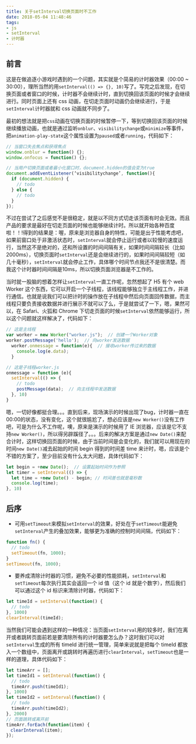 ```yaml
---
title: 关于setInterval切换页面时不工作
date: 2018-05-04 11:48:46
tags:
- js
- setInterval
- 计时器
---
```


## 前言

这是在做追逐小游戏时遇到的一个问题，其实就是个简易的计时器效果（00:00 ~ 30:00），理所当然的用`setInterval(() => {}, 10)`写了。写完之后发现，在切换页面或者窗口的时候，计时器不会继续计时，直到切换回该页面的时候才会继续进行。同时页面上还有 css 动画，在切走页面时动画仍会继续进行，于是`setInterval`计时器就和 css 动画就不同步了。

<!-- more -->

最初的想法就是把`css`动画在切换页面的时候暂停一下，等到切换回该页面的时候继续播放动画，也就是通过监听`onblur`、`visibilitychange`或`minimize`等事件，把`animation-play-state`这个属性设置为`paused`或者`running`，代码如下：

```javascript
// 当窗口失去焦点和获得焦点
window.onblur = function() {};
window.onfocus = function() {};

// 当用户切换页面或者最小化窗口时，document.hidden的值会变为true
document.addEventListener(‘visibilitychange’, function(){
  if (document.hidden) {
    // todo
  } else {
    // todo
  }
});
```
不过在尝试了之后感觉不是很稳定，就是以不同方式切走该页面有时会无效。而且产品的要求是最好在切走页面的时候也能够继续计时。所以就开始各种百度啦！！!得到的结果是：喔，原来是浏览器自身的特性，可能是出于性能考虑吧，如果前窗口处于非激活状态时，`setInterval`就会停止运行或者以较慢的速度运行，当然这不是绝对的，还和所设置的时间间隔有关，如果时间间隔较长（比如2000ms），切换页面时`setInterval`还是会继续进行的，如果时间间隔较短（如几十毫秒），`setInterval`就会停止工作，具体哪个时间节点我还不是很清楚。而我这个计时器时间间隔是10ms，所以切换页面浏览器是不工作的。

当时就一股脑的想着怎样让`setInterval`一直工作呢，忽然想起了 H5 有个 web Worker 这个东西，它可以开启一个子线程，该线程能够独立于主线程工作，并进行通信。也就是说我们可以把计时的操作放在子线程中然后向页面回传数据，而主线程只要负责接收数据并进行展示不就可以了么，于是就尝试了一下，嗯，果然可以，在 Safari、火狐和 Chrome 下切走页面的时候`setInterval`依然能够运行，所以这个问题就这样解决了，代码如下：

```javascript
// 这是主线程
var worker = new Worker("worker.js");  // 创建一个Worker对象
worker.postMessage('hello');  // 向worker发送数据
  worker.onmessage = function(e){  // 接收worker传过来的数据
    console.log(e.data);
  }
```
```javascript
// 这是子线程worker.js
onmessage = function (e){
  setInterval(() => {
    // todo
    postMessage(data);  // 向主线程中发送数据
  }, 10)
}
```

嗯，一切好像都挺合理。。。直到后来，现场演示的时候出现了bug，计时器一直在00:00的状态，没有变化，这个就很尴尬了，想必应该是`new Worker()`没有工作吧，可是为什么不工作呢，噢，原来是演示的时候用了 IE 浏览器，应该是它不支持`new Worker()`，所以得另辟蹊径了。。。后来的解决方案是通过`new Date()`来配合计时，这样切换回页面的时候，由于当前时间是会变化的，我们就可以用现在的时间`new Date()`减去起始的时间 begin 得到的时间差 time 来计时，嗯，应该是个不错的方案了，至少目前没有什么太大问题，具体代码如下：

```javascript
let begin = +new Date();  // 设置起始时间作为参照
let timer = setInterval(() => {
  let time = +new Date() - begin; // 时间差也就是毫秒数
  console.log(time);
}, 10)
```

## 后序
- 可用`setTimeout`来模拟`setInterval`的效果，好处在于`setTimeout`能避免`setInterval`产生的叠加效果，能够更为准确的控制时间间隔，代码如下：

```javascript
function fn() {
  // todo
  setTimeout(fn, 1000);
}
setTimeout(fn, 1000);
```
- 要养成清除计时器的习惯，避免不必要的性能损耗，`setInterval`和`setTimeout`每次执行其实会返回一个 id 值（这个 id 就是个数字），然后我们可以通过这个 id 标识来清除计时器，代码如下：

```javascript
let timeId = setInterval(function() {
  // todo
}, 1000)
clearInterval(timeId);
```
当然我们可能会遇到这样的一种情况：当页面`setInterval`用的较多时，我们在离开或者跳转页面前若是要清除所有的计时器要怎么办？这时我们可以对`setInterval`生成的所有 timeId 进行统一管理，简单来说就是把每个 timeId 都放入一个数组中，页面离开或跳转时再遍历进行`clearInterval`，`setTimeout`也是一样的道理，具体代码如下：

```javascript
let timeArr = [];
let timeId1 = setInterval(function() {
  // todo
  timeArr.push(timeId1);
}, 1000)
let timeId2 = setInterval(function() {
  // todo
  timeArr.push(timeId2);
}, 2000)
// 页面跳转或离开前
timeArr.forEach(function(item) {
　clearInterval(item);
});
```